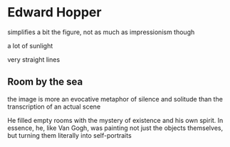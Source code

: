 # Edward Hopper

simplifies a bit the figure, not as much as impressionism though

a lot of sunlight

very straight lines


## Room by the sea

the image is more an evocative metaphor of silence and solitude than the transcription of an actual scene

He filled empty rooms with the mystery of existence and his own spirit. In essence, he, like Van Gogh, was painting not just the objects themselves, but turning them literally into self-portraits